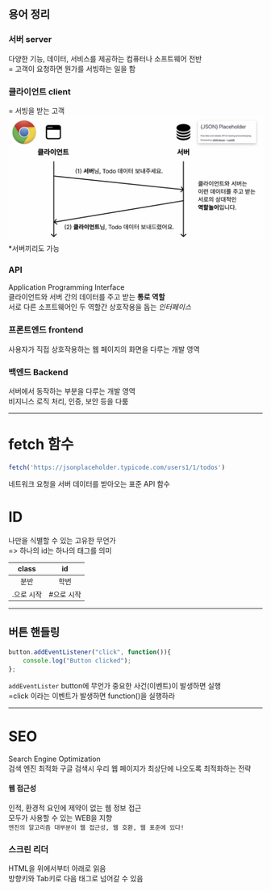 ## 용어 정리
### 서버 server
다양한 기능, 데이터, 서비스를 제공하는 컴퓨터나 소프트웨어 전반 <br>
= 고객이 요청하면 뭔가를 서빙하는 일을 함
### 클라이언트 client
= 서빙을 받는 고객
![서버, 클라이언트 예시](image.png)
*서버끼리도 가능
### API
Application Programming Interface <br>
클라이언트와 서버 간의 데이터를 주고 받는 **통로 역할** <br>
서로 다른 소프트웨어인 두 역할간 상호작용을 돕는 *인터페이스*
### 프론트엔드 frontend
사용자가 직접 상호작용하는 웹 페이지의 화면을 다루는 개발 영역
### 백엔드 Backend
서버에서 동작하는 부분을 다루는 개발 영역 <br>
비지니스 로직 처리, 인증, 보안 등을 다룸

---

# fetch 함수
```javascript
fetch('https://jsonplaceholder.typicode.com/users1/1/todos')
```
네트워크 요청을 서버 데이터를 받아오는 표준 API 함수 <br>

# ID
나만을 식별할 수 있는 고유한 무언가 <br>
=> 하나의 id는 하나의 태그를 의미

class|id
:---:|:---:
분반|학번
.으로 시작|#으로 시작

---

## 버튼 핸들링
```javascript
button.addEventListener("click", function()){
    console.log("Button clicked");
};
```
`addEventLister` button에 무언가 중요한 사건(이벤트)이 발생하면 실행<br>
=click 이라는 이벤트가 발생하면 function()을 실행하라

---

# SEO
Search Engine Optimization<br>
검색 엔진 최적화
구글 검색시 우리 웹 페이지가 최상단에 나오도록 최적화하는 전략

#### 웹 접근성
인적, 환경적 요인에 제약이 없는 웹 정보 접근 <br>
모두가 사용할 수 있는 WEB을 지향 <br>
`엔진의 알고리즘 대부분이 웹 접근성, 웹 호환, 웹 표준에 있다!`

### 스크린 리더
HTML을 위에서부터 아래로 읽음 <br>
방향키와 Tab키로 다음 태그로 넘어갈 수 있음